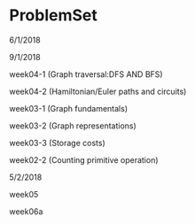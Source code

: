 # ProblemSet

6/1/2018


9/1/2018  

week04-1  (Graph traversal:DFS AND BFS)  

week04-2 (Hamiltonian/Euler paths and circuits)  

week03-1 (Graph fundamentals)  

week03-2 (Graph representations)  

week03-3 (Storage costs)

week02-2 (Counting primitive operation)   


5/2/2018 

week05  

week06a  

